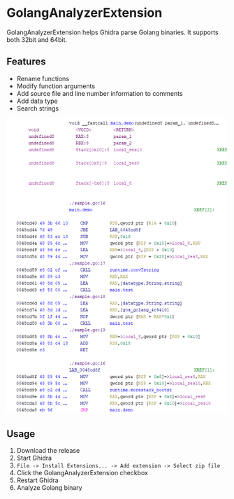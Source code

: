 # GolangAnalyzerExtension
GolangAnalyzerExtension helps Ghidra parse Golang binaries.
It supports both 32bit and 64bit.

## Features
- Rename functions
- Modify function arguments
- Add source file and line number information to comments
- Add data type
- Search strings

<img src="img/image.png" width="600">

## Usage
1. Download the release
2. Start Ghidra
3. `File -> Install Extensions... -> Add extension -> Select zip file`
4. Click the GolangAnalyzerExtension checkbox
5. Restart Ghidra
6. Analyze Golang binary

